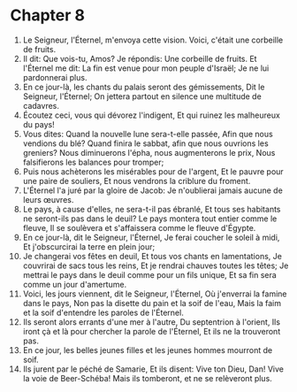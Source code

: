 # Chapter 8

1. Le Seigneur, l'Éternel, m'envoya cette vision. Voici, c'était une corbeille de fruits.
2. Il dit: Que vois-tu, Amos? Je répondis: Une corbeille de fruits. Et l'Éternel me dit: La fin est venue pour mon peuple d'Israël; Je ne lui pardonnerai plus.
3. En ce jour-là, les chants du palais seront des gémissements, Dit le Seigneur, l'Éternel; On jettera partout en silence une multitude de cadavres.
4. Écoutez ceci, vous qui dévorez l'indigent, Et qui ruinez les malheureux du pays!
5. Vous dites: Quand la nouvelle lune sera-t-elle passée, Afin que nous vendions du blé? Quand finira le sabbat, afin que nous ouvrions les greniers? Nous diminuerons l'épha, nous augmenterons le prix, Nous falsifierons les balances pour tromper;
6. Puis nous achèterons les misérables pour de l'argent, Et le pauvre pour une paire de souliers, Et nous vendrons la criblure du froment.
7. L'Éternel l'a juré par la gloire de Jacob: Je n'oublierai jamais aucune de leurs œuvres.
8. Le pays, à cause d'elles, ne sera-t-il pas ébranlé, Et tous ses habitants ne seront-ils pas dans le deuil? Le pays montera tout entier comme le fleuve, Il se soulèvera et s'affaissera comme le fleuve d'Égypte.
9. En ce jour-là, dit le Seigneur, l'Éternel, Je ferai coucher le soleil à midi, Et j'obscurcirai la terre en plein jour;
10. Je changerai vos fêtes en deuil, Et tous vos chants en lamentations, Je couvrirai de sacs tous les reins, Et je rendrai chauves toutes les têtes; Je mettrai le pays dans le deuil comme pour un fils unique, Et sa fin sera comme un jour d'amertume.
11. Voici, les jours viennent, dit le Seigneur, l'Éternel, Où j'enverrai la famine dans le pays, Non pas la disette du pain et la soif de l'eau, Mais la faim et la soif d'entendre les paroles de l'Éternel.
12. Ils seront alors errants d'une mer à l'autre, Du septentrion à l'orient, Ils iront çà et là pour chercher la parole de l'Éternel, Et ils ne la trouveront pas.
13. En ce jour, les belles jeunes filles et les jeunes hommes mourront de soif.
14. Ils jurent par le péché de Samarie, Et ils disent: Vive ton Dieu, Dan! Vive la voie de Beer-Schéba! Mais ils tomberont, et ne se relèveront plus.

